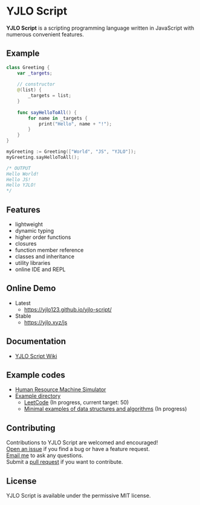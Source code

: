 # YJLO Script

**YJLO Script** is a scripting programming language written in JavaScript with numerous convenient features.

## Example
```swift
class Greeting {
	var _targets;
	
	// constructor
	@(list) {
		_targets = list;
	}
	
	func sayHelloToAll() {
		for name in _targets {
			print("Hello", name + "!");
		}
	}
}

myGreeting := Greeting(["World", "JS", "YJLO"]);
myGreeting.sayHelloToAll();

/* OUTPUT
Hello World!
Hello JS!
Hello YJLO!
*/
```

## Features
- lightweight
- dynamic typing
- higher order functions
- closures
- function member reference
- classes and inheritance
- utility libraries
- online IDE and REPL

## Online Demo
* Latest
  * <https://yjlo123.github.io/yjlo-script/>
* Stable
  * <https://yjlo.xyz/js>

## Documentation
  * [YJLO Script Wiki](https://github.com/yjlo123/yjlo-script/wiki)

## Example codes
* [Human Resource Machine Simulator](https://github.com/yjlo123/human-resource-machine-yjlo)
* [Example directory](https://github.com/yjlo123/yjlo-script/tree/master/example)
  * [LeetCode](https://github.com/yjlo123/yjlo-script/tree/master/example/LeetCode) (In progress, current target: 50)
  * [Minimal examples of data structures and algorithms](https://github.com/yjlo123/yjlo-script/tree/master/example/min_algo) (In progress)

## Contributing
Contributions to YJLO Script are welcomed and encouraged!  
[Open an issue](https://github.com/yjlo123/yjlo-script/issues/new) if you find a bug or have a feature request.  
[Email me](mailto:liusiwei.yjlo@gmail.com) to ask any questions.  
Submit a [pull request](https://github.com/yjlo123/yjlo-script/pulls) if you want to contribute.

## License
YJLO Script is available under the permissive MIT license.